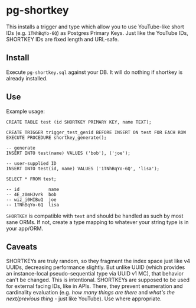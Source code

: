 # pg-shortkey

This installs a trigger and type which allow you to use YouTube-like short IDs (e.g. `1TNhBqYo-6Q`) as Postgres Primary Keys. Just like the YouTube IDs, SHORTKEY IDs are fixed length and URL-safe.

## Install

Execute `pg-shortkey.sql` against your DB. It will do nothing if shortkey is already installed.

## Use

Example usage:

```pgsql
CREATE TABLE test (id SHORTKEY PRIMARY KEY, name TEXT);

CREATE TRIGGER trigger_test_genid BEFORE INSERT ON test FOR EACH ROW EXECUTE PROCEDURE shortkey_generate();

-- generate
INSERT INTO test(name) VALUES ('bob'), ('joe');

-- user-supplied ID
INSERT INTO test(id, name) VALUES ('1TNhBqYo-6Q', 'lisa');

SELECT * FROM test;

-- id           name
-- 4E_z0mHJvrk  bob
-- wiz_j0HIBuQ  joe
-- 1TNhBqYo-6Q  lisa
```

`SHORTKEY` is compatible with `text` and should be handled as such by most sane ORMs. If not, create a type mapping to whatever your string type is in your app/ORM.

## Caveats

SHORTKEYs are truly random, so they fragment the index space just like v4 UUIDs, decreasing performance slightly. But unlike UUID (which provides an instance-local pseudo-sequential type via UUID v1 MC), that behavior can't be changed. This is intentional. SHORTKEYs are supposed to be used for external facing IDs, like in APIs. There, they prevent enumeration and cardinality evaluation (e.g. *how many things are there* and *what's the next/previous thing* - just like YouTube). Use where appropriate.
